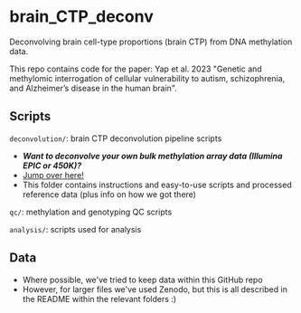 # brain_CTP_deconv
Deconvolving brain cell-type proportions (brain CTP) from DNA methylation data.

This repo contains code for the paper: Yap et al. 2023 "Genetic and methylomic interrogation of cellular vulnerability to autism, schizophrenia, and Alzheimer’s disease in the human brain".

## Scripts

`deconvolution/`: brain CTP deconvolution pipeline scripts

- ***Want to deconvolve your own bulk methylation array data (Illumina EPIC or 450K)?*** 
- [Jump over here!](https://github.com/gandallab/brain_CTP_deconv/tree/main/deconvolution)
- This folder contains instructions and easy-to-use scripts and processed reference data (plus info on how we got there)

`qc/`: methylation and genotyping QC scripts

`analysis/`: scripts used for analysis

## Data 

- Where possible, we've tried to keep data within this GitHub repo 
- However, for larger files we've used Zenodo, but this is all described in the README within the relevant folders :)

